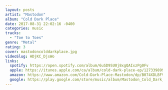 ```yaml
---
layout: posts
artist: "Mastodon"
album: "Cold Dark Place"
date: 2017-08-31 22:02:16 -0400
categories: music
tracks:
  - "Toe to Toes"
genre: "Metal"
rating: 3
cover: mastodoncolddarkplace.jpg
videoSlug: HDjKC_DjsWo
links:
  spotify: https://open.spotify.com/album/6uSD9SU0j8xgQAIxzPg0Fv
  apple: https://itunes.apple.com/ca/album/cold-dark-place-ep/1273398991
  amazon: https://www.amazon.com/Cold-Dark-Place-Mastodon/dp/B074XDLBFV/
  google: https://play.google.com/store/music/album/Mastodon_Cold_Dark_Place?id=Baito72r4yzkusxzojhepj3xph4&hl=en
---
```



